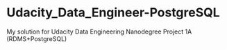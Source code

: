 # Udacity_Data_Engineer-PostgreSQL
My solution for Udacity Data Engineering Nanodegree Project 1A (RDMS+PostgreSQL)
